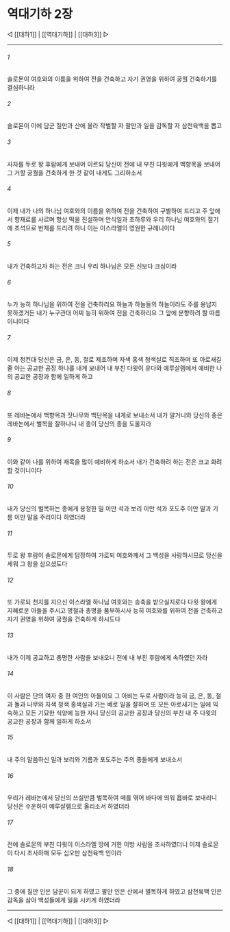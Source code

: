 # 역대기하 2장

◁ [[대하1]] | [[역대기하]] | [[대하3]] ▷
***

###### 1
솔로몬이 여호와의 이름을 위하여 전을 건축하고 자기 권영을 위하여 궁궐 건축하기를 결심하니라

###### 2
솔로몬이 이에 담군 칠만과 산에 올라 작벌할 자 팔만과 일을 감독할 자 삼천육백을 뽑고

###### 3
사자를 두로 왕 후람에게 보내어 이르되 당신이 전에 내 부친 다윗에게 백향목을 보내어 그 거할 궁궐을 건축하게 한 것 같이 내게도 그리하소서

###### 4
이제 내가 나의 하나님 여호와의 이름을 위하여 전을 건축하여 구별하여 드리고 주 앞에서 향재료를 사르며 항상 떡을 진설하며 안식일과 초하루와 우리 하나님 여호와의 절기에 조석으로 번제를 드리려 하니 이는 이스라엘의 영원한 규례니이다

###### 5
내가 건축하고자 하는 전은 크니 우리 하나님은 모든 신보다 크심이라

###### 6
누가 능히 하나님을 위하여 전을 건축하리요 하늘과 하늘들의 하늘이라도 주를 용납지 못하겠거든 내가 누구관대 어찌 능히 위하여 전을 건축하리요 그 앞에 분향하려 할 따름이니이다

###### 7
이제 청컨대 당신은 금, 은, 동, 철로 제조하며 자색 홍색 청색실로 직조하며 또 아로새길 줄 아는 공교한 공장 하나를 내게 보내어 내 부친 다윗이 유다와 예루살렘에서 예비한 나의 공교한 공장과 함께 일하게 하고

###### 8
또 레바논에서 백향목과 잣나무와 백단목을 내게로 보내소서 내가 알거니와 당신의 종은 레바논에서 벌목을 잘하나니 내 종이 당신의 종을 도울지라

###### 9
이와 같이 나를 위하여 재목을 많이 예비하게 하소서 내가 건축하려 하는 전은 크고 화려할 것이니이다

###### 10
내가 당신의 벌목하는 종에게 용정한 밀 이만 석과 보리 이만 석과 포도주 이만 말과 기름 이만 말을 주리이다 하였더라

###### 11
두로 왕 후람이 솔로몬에게 답장하여 가로되 여호와께서 그 백성을 사랑하시므로 당신을 세워 그 왕을 삼으셨도다

###### 12
또 가로되 천지를 지으신 이스라엘 하나님 여호와는 송축을 받으실지로다 다윗 왕에게 지혜로운 아들을 주시고 명철과 총명을 품부하시사 능히 여호와를 위하여 전을 건축하고 자기 권영을 위하여 궁궐을 건축하게 하시도다

###### 13
내가 이제 공교하고 총명한 사람을 보내오니 전에 내 부친 후람에게 속하였던 자라

###### 14
이 사람은 단의 여자 중 한 여인의 아들이요 그 아비는 두로 사람이라 능히 금, 은, 동, 철과 돌과 나무와 자색 청색 홍색실과 가는 베로 일을 잘하며 또 모든 아로새기는 일에 익숙하고 모든 기묘한 식양에 능한 자니 당신의 공교한 공장과 당신의 부친 내 주 다윗의 공교한 공장과 함께 일하게 하소서

###### 15
내 주의 말씀하신 밀과 보리와 기름과 포도주는 주의 종들에게 보내소서

###### 16
우리가 레바논에서 당신의 쓰실만큼 벌목하여 떼를 엮어 바다에 띄워 욥바로 보내리니 당신은 수운하여 예루살렘으로 올리소서 하였더라

###### 17
전에 솔로몬의 부친 다윗이 이스라엘 땅에 거한 이방 사람을 조사하였더니 이제 솔로몬이 다시 조사하매 모두 십오만 삼천육백 인이라

###### 18
그 중에 칠만 인은 담꾼이 되게 하였고 팔만 인은 산에서 벌목하게 하였고 삼천육백 인은 감독을 삼아 백성들에게 일을 시키게 하였더라

***
◁ [[대하1]] | [[역대기하]] | [[대하3]] ▷